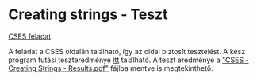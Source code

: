 # Creating strings - Teszt
[CSES feladat](https://cses.fi/problemset/task/1622/)

A feladat a CSES oldalán található,  így az oldal biztosít tesztelést. A kész program futási teszteredménye [itt](https://cses.fi/problemset/result/10588286/) található. 
A teszt eredménye a ["CSES - Creating Strings - Results.pdf"](https://github.com/tonyk79/SZTE-PrgAlgoTan/blob/main/Rekurzio/CSES%20-%20Creating%20Strings%20-%20Results.pdf) fájlba mentve is megtekinthető.
